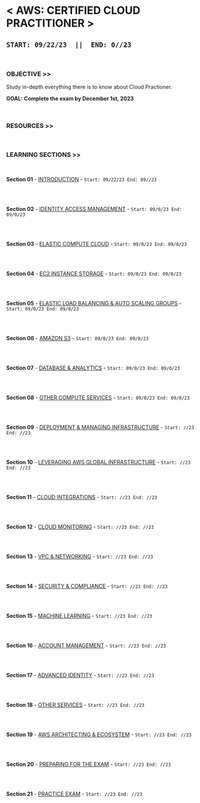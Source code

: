 # < **AWS: CERTIFIED CLOUD PRACTITIONER** >

## **`START: 09/22/23  ||  END: 0//23`**

<br>


### OBJECTIVE >>

Study in-depth everything there is to know about Cloud Practioner.

**GOAL: Complete the exam by December 1st, 2023**

<br>

### RESOURCES >>

<br>

### LEARNING SECTIONS >>

<br>

**Section 01** - [INTRODUCTION]() - `Start: 09/22/23 End: 09//23`<br>

<br>
<br>

**Section 02** - [IDENTITY ACCESS MANAGEMENT]() - `Start: 09/0/23 End: 09/0/23`<br>

<br>
<br>

**Section 03** - [ELASTIC COMPUTE CLOUD]() - `Start: 09/0/23 End: 09/0/23`<br>

<br>
<br>

**Section 04** - [EC2 INSTANCE STORAGE]() - `Start: 09/0/23 End: 09/0/23`<br>

<br>
<br>

**Section 05** - [ELASTIC LOAD BALANCING & AUTO SCALING GROUPS]() - `Start: 09/0/23 End: 09/0/23`<br>

<br>
<br>

**Section 06** - [AMAZON S3]() - `Start: 09/0/23 End: 09/0/23`<br>

<br>
<br>

**Section 07** - [DATABASE & ANALYTICS]() - `Start: 09/0/23 End: 09/0/23`<br>

<br>
<br>

**Section 08** - [OTHER COMPUTE SERVICES]() - `Start: 09/0/23 End: 09/0/23`<br>

<br>
<br>

**Section 09** - [DEPLOYMENT & MANAGING INFRASTRUCTURE]() - `Start: //23 End: //23`<br>

<br>
<br>

**Section 10** - [LEVERAGING AWS GLOBAL INFRASTRUCTURE]() - `Start: //23 End: //23`<br>

<br>
<br>

**Section 11** - [CLOUD INTEGRATIONS]() - `Start: //23 End: //23`<br>

<br>
<br>

**Section 12** - [CLOUD MONITORING]() - `Start: //23 End: //23` <br>

<br>
<br>

**Section 13** - [VPC & NETWORKING]() - `Start: //23 End: //23`<br>

<br>
<br>

**Section 14** - [SECURITY & COMPLIANCE]() - `Start: //23 End: //23`<br>

<br>
<br>

**Section 15** - [MACHINE LEARNING]() - `Start: //23 End: //23`<br>

<br>
<br>

**Section 16** - [ACCOUNT MANAGEMENT]() - `Start: //23 End: //23`<br>

<br>
<br>

**Section 17** - [ADVANCED IDENTITY]() - `Start: //23 End: //23`<br>

<br>
<br>

**Section 18** - [OTHER SERVICES]() - `Start: //23 End: //23`<br>

<br>
<br>

**Section 19** - [AWS ARCHITECTING & ECOSYSTEM]() - `Start: //23 End: //23`<br>

<br>
<br>

**Section 20** - [PREPARING FOR THE EXAM]() - `Start: //23 End: //23`<br>

<br>
<br>

**Section 21** - [PRACTICE EXAM]() - `Start: //23 End: //23`<br>

<br>
<br>
